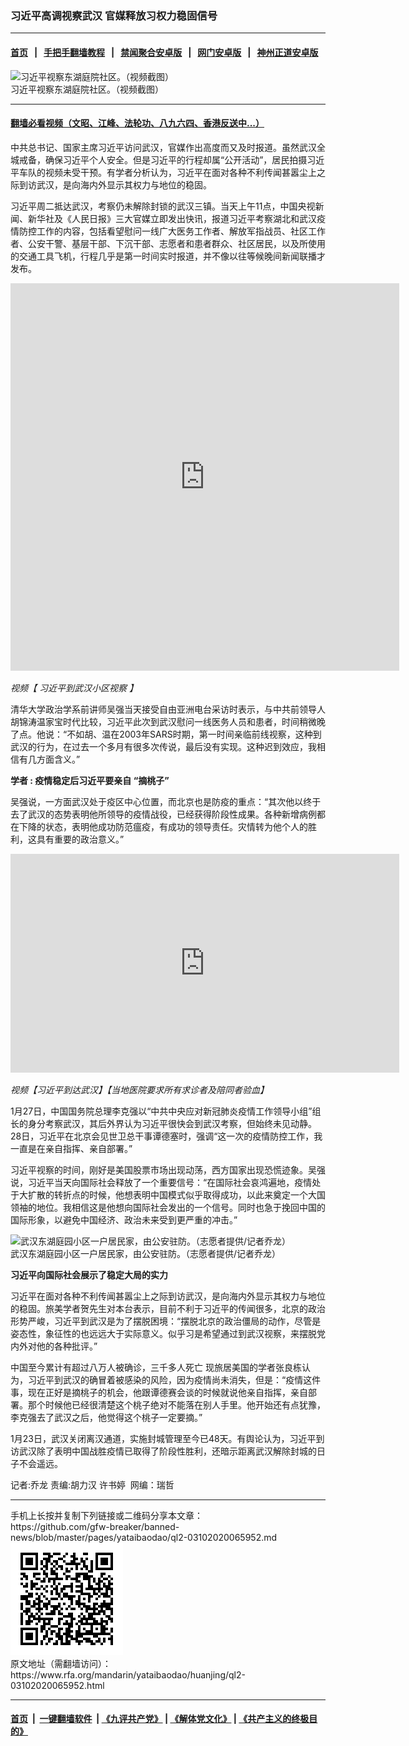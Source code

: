 ### 习近平高调视察武汉   官媒释放习权力稳固信号
------------------------

#### [首页](https://github.com/gfw-breaker/banned-news/blob/master/README.md) &nbsp;&nbsp;|&nbsp;&nbsp; [手把手翻墙教程](https://github.com/gfw-breaker/guides/wiki) &nbsp;&nbsp;|&nbsp;&nbsp; [禁闻聚合安卓版](https://github.com/gfw-breaker/bn-android) &nbsp;&nbsp;|&nbsp;&nbsp; [网门安卓版](https://github.com/oGate2/oGate) &nbsp;&nbsp;|&nbsp;&nbsp; [神州正道安卓版](https://github.com/SzzdOgate/update) 



<div id="headerimg">
 <img alt="习近平视察东湖庭院社区。（视频截图） " src="https://www.rfa.org/mandarin/yataibaodao/huanjing/ql2-03102020065952.html/ql-1.jpg/@@images/c7236b83-7077-4b9b-97be-851afe2138e8.jpeg" title="习近平视察东湖庭院社区。（视频截图） "/>
 <div id="headerimgcontents">
  <div id="headerimgcaption">
   <span>
    习近平视察东湖庭院社区。（视频截图）
   </span>
   <!-- zoomattribute -->
  </div>
  <!-- headerimgcaption -->
 </div>
 <!-- headerimagecontents -->
</div>

<hr/>


#### [翻墙必看视频（文昭、江峰、法轮功、八九六四、香港反送中...）](https://github.com/gfw-breaker/banned-news/blob/master/pages/link3.md)

<div id="storytext">
 <div>
  <div class="slot_header">
  </div>
 </div>
 <p>
  中共总书记、国家主席习近平访问武汉，官媒作出高度而又及时报道。虽然武汉全城戒备，确保习近平个人安全。但是习近平的行程却属“公开活动”，居民拍摄习近平车队的视频未受干预。有学者分析认为，习近平在面对各种不利传闻甚嚣尘上之际到访武汉，是向海内外显示其权力与地位的稳固。
 </p>
 <p>
  习近平周二抵达武汉，考察仍未解除封锁的武汉三镇。当天上午11点，中国央视新闻、新华社及《人民日报》三大官媒立即发出快讯，报道习近平考察湖北和武汉疫情防控工作的内容，包括看望慰问一线广大医务工作者、解放军指战员、社区工作者、公安干警、基层干部、下沉干部、志愿者和患者群众、社区居民，以及所使用的交通工具飞机，行程几乎是第一时间实时报道，并不像以往等候晚间新闻联播才发布。
 </p>
 <p>
 </p>
 <p>
 </p>
 <p>
  <iframe frameborder="0" height="620" scrolling="no" src="https://www.facebook.com/plugins/video.php?href=https%3A%2F%2Fwww.facebook.com%2FRFAChinese%2Fvideos%2F817670128733271%2F&amp;show_text=0&amp;width=622" width="622">
  </iframe>
 </p>
 <p>
  <i>
   视频【
   <span>
    <span title="习近平到武汉小区视察">
     习近平到武汉小区视察
    </span>
   </span>
   】
  </i>
 </p>
 <p>
 </p>
 <p>
  清华大学政治学系前讲师吴强当天接受自由亚洲电台采访时表示，与中共前领导人胡锦涛温家宝时代比较，习近平此次到武汉慰问一线医务人员和患者，时间稍微晚了点。他说：“不如胡、温在2003年SARS时期，第一时间亲临前线视察，这种到武汉的行为，在过去一个多月有很多次传说，最后没有实现。这种迟到效应，我相信有几方面含义。”
 </p>
 <p>
  <b>
  </b>
 </p>
 <p>
  <b>
   学者
  </b>
  <b>
   :
  </b>
  <b>
   疫情稳定后习近平要亲自 “摘桃子”
  </b>
 </p>
 <p>
  吴强说，一方面武汉处于疫区中心位置，而北京也是防疫的重点：“其次他以终于去了武汉的态势表明他所领导的疫情战役，已经获得阶段性成果。各种新增病例都在下降的状态，表明他成功防范瘟疫，有成功的领导责任。灾情转为他个人的胜利，这具有重要的政治意义。”
 </p>
 <p>
 </p>
 <p>
  <iframe frameborder="0" height="350" scrolling="no" src="https://www.facebook.com/plugins/video.php?href=https%3A%2F%2Fwww.facebook.com%2FRFAChinese%2Fvideos%2F2564533473655794%2F&amp;show_text=0&amp;width=622" width="622">
  </iframe>
 </p>
 <p>
  <i>
   视频【习近平到达武汉】【当地医院要求所有求诊者及陪同者验血】
  </i>
 </p>
 <p>
 </p>
 <p>
  1月27日，中国国务院总理李克强以“中共中央应对新冠肺炎疫情工作领导小组”组长的身分考察武汉，其后外界认为习近平很快会到武汉考察，但始终未见动静。28日，习近平在北京会见世卫总干事谭德塞时，强调“这一次的疫情防控工作，我一直是在亲自指挥、亲自部署。”
 </p>
 <p>
  习近平视察的时间，刚好是美国股票市场出现动荡，西方国家出现恐慌迹象。吴强说，习近平当天向国际社会释放了一个重要信号：“在国际社会哀鸿遍地，疫情处于大扩散的转折点的时候，他想表明中国模式似乎取得成功，以此来奠定一个大国领袖的地位。我相信这是他想向国际社会发出的一个信号。同时也急于挽回中国的国际形象，以避免中国经济、政治未来受到更严重的冲击。”
 </p>
 <p>
 </p>
 <p>
  <div class="image-inline captioned" style="width:800px;">
   <div style="width:800px;">
    <img alt="武汉东湖庭园小区一户居民家，由公安驻防。（志愿者提供/记者乔龙）" src="https://www.rfa.org/mandarin/yataibaodao/huanjing/ql2-03102020065952.html/m0310-ql2p1.jpg" title="武汉东湖庭园小区一户居民家，由公安驻防。（志愿者提供/记者乔龙）"/>
   </div>
   <div class="image-caption">
    <span style="width:800px;">
     武汉东湖庭园小区一户居民家，由公安驻防。（志愿者提供/记者乔龙）
    </span>
    <span class="copyright">
    </span>
   </div>
  </div>
 </p>
 <p>
  <b>
   习近平向国际社会展示了稳定大局的实力
  </b>
 </p>
 <p>
  习近平在面对各种不利传闻甚嚣尘上之际到访武汉，是向海内外显示其权力与地位的稳固。旅美学者贺先生对本台表示，目前不利于习近平的传闻很多，北京的政治形势严峻，习近平到武汉是为了摆脱困境：“摆脱北京的政治僵局的动作，尽管是姿态性，象征性的也远远大于实际意义。似乎习是希望通过到武汉视察，来摆脱党内外对他的各种批评。”
 </p>
 <p>
  中国至今累计有超过八万人被确诊，三千多人死亡 现旅居美国的学者张良栋认为，习近平到武汉的确冒着被感染的风险，因为疫情尚未消失，但是：“疫情这件事，现在正好是摘桃子的机会，他跟谭德赛会谈的时候就说他亲自指挥，亲自部署。那个时候他已经很清楚这个桃子绝对不能落在别人手里。他开始还有点犹豫，李克强去了武汉之后，他觉得这个桃子一定要摘。”
 </p>
 <p>
  1月23日，武汉关闭离汉通道，实施封城管理至今已48天。有舆论认为，习近平到访武汉除了表明中国战胜疫情已取得了阶段性胜利，还暗示距离武汉解除封城的日子不会遥远。
 </p>
 <p>
 </p>
 <p>
  记者:乔龙 责编:胡力汉 许书婷  网编：瑞哲
 </p>
</div>

<hr/>
手机上长按并复制下列链接或二维码分享本文章：<br/>
https://github.com/gfw-breaker/banned-news/blob/master/pages/yataibaodao/ql2-03102020065952.md <br/>
<a href='https://github.com/gfw-breaker/banned-news/blob/master/pages/yataibaodao/ql2-03102020065952.md'><img src='https://github.com/gfw-breaker/banned-news/blob/master/pages/yataibaodao/ql2-03102020065952.md.png'/></a> <br/>
原文地址（需翻墙访问）：https://www.rfa.org/mandarin/yataibaodao/huanjing/ql2-03102020065952.html


------------------------
#### [首页](https://github.com/gfw-breaker/banned-news/blob/master/README.md) &nbsp;|&nbsp; [一键翻墙软件](https://github.com/gfw-breaker/nogfw/blob/master/README.md) &nbsp;| [《九评共产党》](https://github.com/gfw-breaker/9ping.md/blob/master/README.md#九评之一评共产党是什么) | [《解体党文化》](https://github.com/gfw-breaker/jtdwh.md/blob/master/README.md) | [《共产主义的终极目的》](https://github.com/gfw-breaker/gczydzjmd.md/blob/master/README.md)


<img src='http://gfw-breaker.win/banned-news/pages/yataibaodao/ql2-03102020065952.md' width='0px' height='0px'/>